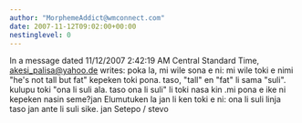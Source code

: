 ```yaml
---
author: "MorphemeAddict@wmconnect.com"
date: 2007-11-12T09:02:00+00:00
nestinglevel: 0
---
```

In a message dated 11/12/2007 2:42:19 AM Central Standard Time, [akesi_palisa@yahoo.de](mailto://akesi_palisa@yahoo.de) writes:
poka la, mi wile sona e ni: mi wile toki e nimi "he's not tall but fat" kepeken toki pona. taso, "tall" en "fat" li sama "suli". kulupu toki "ona li suli ala. taso ona li suli" li toki nasa kin .mi pona e ike ni kepeken nasin seme?jan Elumutuken la jan li ken toki e ni: ona li suli linja taso jan ante li suli sike. jan Setepo / stevo
